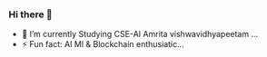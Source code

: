 ### Hi there 👋
- 🌱 I’m currently Studying CSE-AI Amrita vishwavidhyapeetam ...
- ⚡ Fun fact: AI Ml & Blockchain enthusiatic...
<!--
- 🔭 I’m currently exploring new stuff ...
- 👯 I’m looking to collaborate on ...
- 🤔 I’m looking for help with ...
- 💬 Ask me about ...
- 📫 How to reach me: ...
- 😄 Pronouns: ...
 -->


